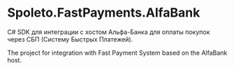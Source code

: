 # Spoleto.FastPayments.AlfaBank

C# SDK для интеграции с хостом Альфа-Банка для оплаты покупок через СБП (Систему Быстрых Платежей).

The project for integration with Fast Payment System based on the AlfaBank host.